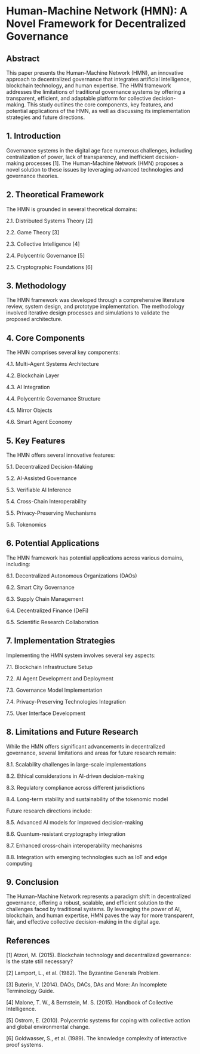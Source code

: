 # Human-Machine Network (HMN): A Novel Framework for Decentralized Governance

## Abstract

This paper presents the Human-Machine Network (HMN), an innovative approach to decentralized governance that integrates artificial intelligence, blockchain technology, and human expertise. The HMN framework addresses the limitations of traditional governance systems by offering a transparent, efficient, and adaptable platform for collective decision-making. This study outlines the core components, key features, and potential applications of the HMN, as well as discussing its implementation strategies and future directions.

## 1. Introduction

Governance systems in the digital age face numerous challenges, including centralization of power, lack of transparency, and inefficient decision-making processes
[1]. The Human-Machine Network (HMN) proposes a novel solution to these issues by leveraging advanced technologies and governance theories.

## 2. Theoretical Framework

The HMN is grounded in several theoretical domains:

2.1. Distributed Systems Theory [2]

2.2. Game Theory [3]

2.3. Collective Intelligence [4]

2.4. Polycentric Governance [5]

2.5. Cryptographic Foundations [6]

## 3. Methodology

The HMN framework was developed through a comprehensive literature review, system design, and prototype implementation. The methodology involved iterative design processes and simulations to validate the proposed architecture.

## 4. Core Components

The HMN comprises several key components:

4.1. Multi-Agent Systems Architecture

4.2. Blockchain Layer

4.3. AI Integration

4.4. Polycentric Governance Structure

4.5. Mirror Objects

4.6. Smart Agent Economy

## 5. Key Features

The HMN offers several innovative features:

5.1. Decentralized Decision-Making

5.2. AI-Assisted Governance

5.3. Verifiable AI Inference

5.4. Cross-Chain Interoperability

5.5. Privacy-Preserving Mechanisms

5.6. Tokenomics

## 6. Potential Applications

The HMN framework has potential applications across various domains, including:

6.1. Decentralized Autonomous Organizations (DAOs)

6.2. Smart City Governance

6.3. Supply Chain Management

6.4. Decentralized Finance (DeFi)

6.5. Scientific Research Collaboration

## 7. Implementation Strategies

Implementing the HMN system involves several key aspects:

7.1. Blockchain Infrastructure Setup

7.2. AI Agent Development and Deployment

7.3. Governance Model Implementation

7.4. Privacy-Preserving Technologies Integration

7.5. User Interface Development

## 8. Limitations and Future Research

While the HMN offers significant advancements in decentralized governance, several limitations and areas for future research remain:

8.1. Scalability challenges in large-scale implementations

8.2. Ethical considerations in AI-driven decision-making

8.3. Regulatory compliance across different jurisdictions

8.4. Long-term stability and sustainability of the tokenomic model

Future research directions include:

8.5. Advanced AI models for improved decision-making

8.6. Quantum-resistant cryptography integration

8.7. Enhanced cross-chain interoperability mechanisms

8.8. Integration with emerging technologies such as IoT and edge computing

## 9. Conclusion

The Human-Machine Network represents a paradigm shift in decentralized governance, offering a robust, scalable, and efficient solution to the challenges faced by traditional systems. By leveraging the power of AI, blockchain, and human expertise, HMN paves the way for more transparent, fair, and effective collective decision-making in the digital age.

## References

[1] Atzori, M. (2015). Blockchain technology and decentralized governance: Is the state still necessary?

[2] Lamport, L., et al. (1982). The Byzantine Generals Problem.

[3] Buterin, V. (2014). DAOs, DACs, DAs and More: An Incomplete Terminology Guide.

[4] Malone, T. W., & Bernstein, M. S. (2015). Handbook of Collective Intelligence.

[5] Ostrom, E. (2010). Polycentric systems for coping with collective action and global environmental change.

[6] Goldwasser, S., et al. (1989). The knowledge complexity of interactive proof systems.
